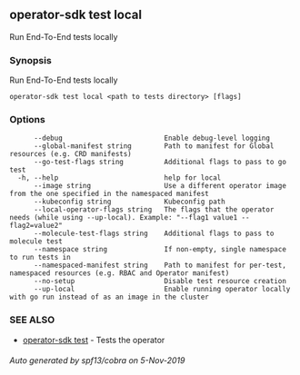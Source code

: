 ## operator-sdk test local

Run End-To-End tests locally

### Synopsis

Run End-To-End tests locally

```
operator-sdk test local <path to tests directory> [flags]
```

### Options

```
      --debug                         Enable debug-level logging
      --global-manifest string        Path to manifest for Global resources (e.g. CRD manifests)
      --go-test-flags string          Additional flags to pass to go test
  -h, --help                          help for local
      --image string                  Use a different operator image from the one specified in the namespaced manifest
      --kubeconfig string             Kubeconfig path
      --local-operator-flags string   The flags that the operator needs (while using --up-local). Example: "--flag1 value1 --flag2=value2"
      --molecule-test-flags string    Additional flags to pass to molecule test
      --namespace string              If non-empty, single namespace to run tests in
      --namespaced-manifest string    Path to manifest for per-test, namespaced resources (e.g. RBAC and Operator manifest)
      --no-setup                      Disable test resource creation
      --up-local                      Enable running operator locally with go run instead of as an image in the cluster
```

### SEE ALSO

* [operator-sdk test](operator-sdk_test.md)	 - Tests the operator

###### Auto generated by spf13/cobra on 5-Nov-2019
